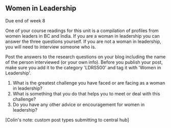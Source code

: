 ## Women in Leadership

Due end of week 8

One of your course readings for this unit is a compilation of profiles from women leaders in BC and India.  If you are a woman in leadership you can answer the three questions yourself. If you are not a woman in leadership, you will need to interview someone who is.

Post the answers to the research questions on your blog including the name of the person interviewed \(or your own info\). Before you publish your post, make sure you add it to the category 'LDRS500' and tag it with 'Women in Leadership'.

1. What is the greatest challenge you have faced or are facing as a woman in leadership?
2. What is something that you do that helps you to meet or deal with this challenge?
3. Do you have any other advice or encouragement for women in leadership?

\[Colin's note: custom post types submitting to central hub\]



